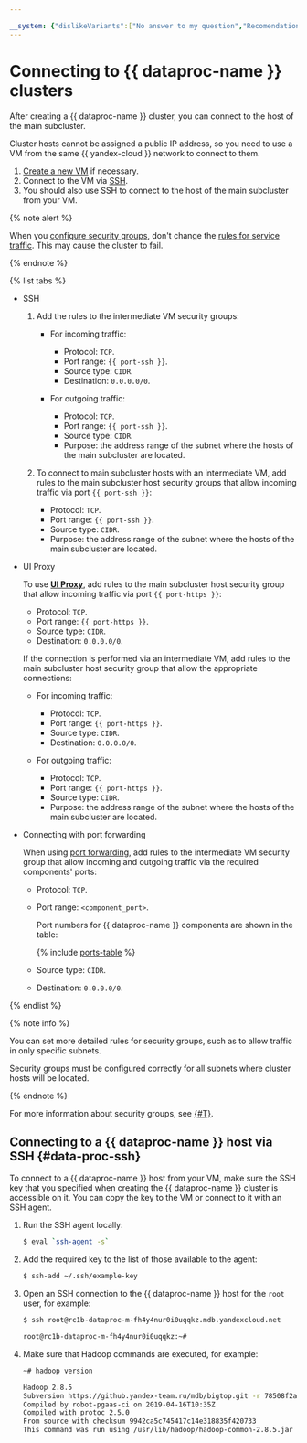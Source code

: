 ```yaml
---

__system: {"dislikeVariants":["No answer to my question","Recomendations didn't help","The content doesn't match title","Other"]}
---
```

# Connecting to {{ dataproc-name }} clusters

After creating a {{ dataproc-name }} cluster, you can connect to the host of the main subcluster.

Cluster hosts cannot be assigned a public IP address, so you need to use a VM from the same {{ yandex-cloud }} network to connect to them.

1. [Create a new VM](../../compute/operations/vm-create/create-linux-vm.md) if necessary.
1. Connect to the VM via [SSH](../../compute/operations/vm-connect/ssh.md).
1. You should also use SSH to connect to the host of the main subcluster from your VM.

{% note alert %}

When you [configure security groups](../../vpc/operations/security-group-update.md), don't change the [rules for service traffic](./cluster-create.md#change-security-groups). This may cause the cluster to fail.

{% endnote %}

{% list tabs %}

* SSH

    1. Add the rules to the intermediate VM security groups:

        * For incoming traffic:
            
			* Protocol: `TCP`.
            * Port range: `{{ port-ssh }}`.
            * Source type: `CIDR`.
            * Destination: `0.0.0.0/0`.

        * For outgoing traffic:
            
			* Protocol: `TCP`.
            * Port range: `{{ port-ssh }}`.
            * Source type: `CIDR`.
            * Purpose: the address range of the subnet where the hosts of the main subcluster are located.

    1. To connect to main subcluster hosts with an intermediate VM, add rules to the main subcluster host security groups that allow incoming traffic via port `{{ port-ssh }}`:
        
		* Protocol: `TCP`.
        * Port range: `{{ port-ssh }}`.
        * Source type: `CIDR`.
        * Purpose: the address range of the subnet where the hosts of the main subcluster are located.

* UI Proxy

    To use [**UI Proxy**](../concepts/ui-proxy.md), add rules to the main subcluster host security group that allow incoming traffic via port `{{ port-https }}`:
    
	* Protocol: `TCP`.
    * Port range: `{{ port-https }}`.
    * Source type: `CIDR`.
    * Destination: `0.0.0.0/0`.

    If the connection is performed via an intermediate VM, add rules to the main subcluster host security group that allow the appropriate connections:

    * For incoming traffic:
        
		* Protocol: `TCP`.
        * Port range: `{{ port-https }}`.
        * Source type: `CIDR`.
        * Destination: `0.0.0.0/0`.

    * For outgoing traffic:
        
		* Protocol: `TCP`.
        * Port range: `{{ port-https }}`.
        * Source type: `CIDR`.
        * Purpose: the address range of the subnet where the hosts of the main subcluster are located.

* Connecting with port forwarding

    When using [port forwarding](../concepts/interfaces.md#routing), add rules to the intermediate VM security group that allow incoming and outgoing traffic via the required components' ports:

    * Protocol: `TCP`.
    * Port range: `<component_port>`.

        Port numbers for {{ dataproc-name }} components are shown in the table:

        {% include [ports-table](../../_includes/data-proc/ports-table.md) %}

    * Source type: `CIDR`.
    * Destination: `0.0.0.0/0`.

{% endlist %}

{% note info %}

You can set more detailed rules for security groups, such as to allow traffic in only specific subnets.

Security groups must be configured correctly for all subnets where cluster hosts will be located.

{% endnote %}

For more information about security groups, see [{#T}](../concepts/network.md#security-groups).

## Connecting to a {{ dataproc-name }} host via SSH {#data-proc-ssh}

To connect to a {{ dataproc-name }} host from your VM, make sure the SSH key that you specified when creating the {{ dataproc-name }} cluster is accessible on it. You can copy the key to the VM or connect to it with an SSH agent.

1. Run the SSH agent locally:

    ```bash
    $ eval `ssh-agent -s`
    ```

1. Add the required key to the list of those available to the agent:

   ```bash
   $ ssh-add ~/.ssh/example-key
   ```

1. Open an SSH connection to the {{ dataproc-name }} host for the `root` user, for example:

   ```bash
   $ ssh root@rc1b-dataproc-m-fh4y4nur0i0uqqkz.mdb.yandexcloud.net
   
   root@rc1b-dataproc-m-fh4y4nur0i0uqqkz:~#
   ```

1. Make sure that Hadoop commands are executed, for example:

    ```bash
    ~# hadoop version
    
    Hadoop 2.8.5
    Subversion https://github.yandex-team.ru/mdb/bigtop.git -r 78508f2a4b4f3dc8b3d295ccb50a45a4d24e81b5
    Compiled by robot-pgaas-ci on 2019-04-16T10:35Z
    Compiled with protoc 2.5.0
    From source with checksum 9942ca5c745417c14e318835f420733
    This command was run using /usr/lib/hadoop/hadoop-common-2.8.5.jar
    ```


